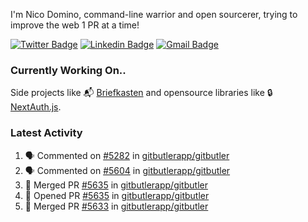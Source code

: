 
I'm Nico Domino, command-line warrior and open sourcerer, trying to improve the web 1 PR at a time!

[![Twitter Badge](https://img.shields.io/badge/-@ndom91-1ca0f1?style=flat-square&labelColor=1ca0f1&logo=twitter&logoColor=white&link=https://twitter.com/ndom91)](https://twitter.com/ndom91) [![Linkedin Badge](https://img.shields.io/badge/-ndom91-blue?style=flat-square&logo=Linkedin&logoColor=white&link=https://www.linkedin.com/in/ndom91/)](https://www.linkedin.com/in/ndom91/) [![Gmail Badge](https://img.shields.io/badge/-yo@ndo.dev-c14438?style=flat-square&logo=mail.ru&logoColor=white&link=mailto:yo@ndo.dev)](mailto:yo@ndo.dev)

### Currently Working On..

Side projects like 📬 [Briefkasten](https://briefkastenhq.com) and opensource libraries like 🔒 [NextAuth.js](https://github.com/nextauthjs/next-auth).

<!--START_SECTION_PROFILE_VIEWS:readme-info-->
<!--END_SECTION_PROFILE_VIEWS:readme-info-->

<!--START_SECTION_DAILY_COMMIT:readme-info-->
<!--END_SECTION_DAILY_COMMIT:readme-info-->

<!--START_SECTION_WEEKLY_COMMIT:readme-info-->
<!--END_SECTION_WEEKLY_COMMIT:readme-info-->

### Latest Activity

<!--START_SECTION:activity-->
1. 🗣 Commented on [#5282](https://github.com/gitbutlerapp/gitbutler/issues/5282#issuecomment-2489240140) in [gitbutlerapp/gitbutler](https://github.com/gitbutlerapp/gitbutler)
2. 🗣 Commented on [#5604](https://github.com/gitbutlerapp/gitbutler/pull/5604#issuecomment-2489228138) in [gitbutlerapp/gitbutler](https://github.com/gitbutlerapp/gitbutler)
3. 🎉 Merged PR [#5635](https://github.com/gitbutlerapp/gitbutler/pull/5635) in [gitbutlerapp/gitbutler](https://github.com/gitbutlerapp/gitbutler)
4. 💪 Opened PR [#5635](https://github.com/gitbutlerapp/gitbutler/pull/5635) in [gitbutlerapp/gitbutler](https://github.com/gitbutlerapp/gitbutler)
5. 🎉 Merged PR [#5633](https://github.com/gitbutlerapp/gitbutler/pull/5633) in [gitbutlerapp/gitbutler](https://github.com/gitbutlerapp/gitbutler)
<!--END_SECTION:activity-->
